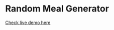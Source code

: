 # Random Meal Generator

<a href="https://random-recipe-generator.netlify.app/" target="_blank">Check live demo here</a>

